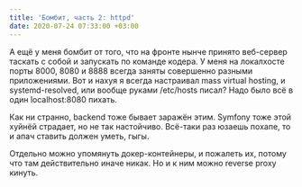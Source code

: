 ```yaml
---
title: 'Бомбит, часть 2: httpd'
date: 2020-07-24 07:33:00 +03:00
---
```


А ещё у меня бомбит от того, что на фронте нынче принято веб-сервер таскать с собой и запускать по команде кодера. У меня на локалхосте порты 8000, 8080 и 8888 всегда заняты совершенно разными приложениями. Вот и нахуя я всегда настраивал mass virtual hosting, и systemd-resolved, или вообще руками /etc/hosts писал? Надо было всё в один localhost:8080 пихать.

Как ни странно, backend тоже бывает заражён этим. Symfony тоже этой хуйнёй страдает, но не так настойчиво. Всё-таки раз юзаешь похапе, то и апач ставить должен уметь, гыгы.

Отдельно можно упомянуть докер-контейнеры, и пожалеть их, потому что там действительно иначе никак. Но и к ним можно reverse proxy кинуть.